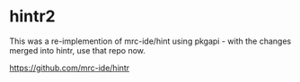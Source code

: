 # hintr2

This was a re-implemention of mrc-ide/hint using pkgapi - with the changes merged into hintr, use that repo now.

https://github.com/mrc-ide/hintr

